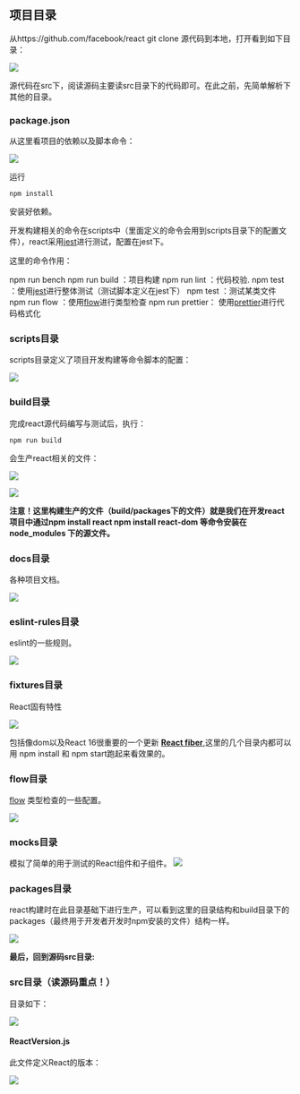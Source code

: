 ## 项目目录

从https://github.com/facebook/react git clone 源代码到本地，打开看到如下目录：

![](/assets/WX20170809-161417@2x.png)

源代码在src下，阅读源码主要读src目录下的代码即可。在此之前，先简单解析下其他的目录。

### package.json

从这里看项目的依赖以及脚本命令：

![](/assets/WX20170809-163400@2x.png)

运行

```
npm install

```

安装好依赖。

开发构建相关的命令在scripts中（里面定义的命令会用到scripts目录下的配置文件），react采用[jest](https://facebook.github.io/jest/)进行测试，配置在jest下。

这里的命令作用：

npm run bench
npm run build ：项目构建
npm run lint ：代码校验.
npm test ：使用[jest](https://facebook.github.io/jest/)进行整体测试（测试脚本定义在jest下）
npm test <pattern> ：测试某类文件
npm run flow ：使用[flow](https://flow.org/)进行类型检查
npm run prettier： 使用[prettier](https://github.com/prettier/prettier)进行代码格式化

### scripts目录

scripts目录定义了项目开发构建等命令脚本的配置：

![](/assets/WX20170809-173651@2x.png)

### build目录

完成react源代码编写与测试后，执行：


```
npm run build
```

会生产react相关的文件：

![](/assets/WX20170810-110250@2x.png)

![](/assets/WX20170810-110726@2x.png)


**注意！这里构建生产的文件（build/packages下的文件）就是我们在开发react项目中通过npm install react npm install react-dom 等命令安装在node_modules 下的源文件。**


### docs目录

各种项目文档。

![](/assets/WX20170809-174144@2x.png)

### eslint-rules目录

eslint的一些规则。

![](/assets/WX20170809-174308@2x.png)


### fixtures目录

React固有特性

![](/assets/WX20170809-175123@2x.png)

包括像dom以及React 16很重要的一个更新 **[React fiber](https://github.com/acdlite/react-fiber-architecture)**,这里的几个目录内都可以用 npm install 和 npm start跑起来看效果的。

### flow目录
[flow](https://flow.org/) 类型检查的一些配置。

![](/assets/WX20170810-110666@2x.png)

### mocks目录
模拟了简单的用于测试的React组件和子组件。
![](/assets/WX20170810-113032@2x.png)

### packages目录
react构建时在此目录基础下进行生产，可以看到这里的目录结构和build目录下的packages（最终用于开发者开发时npm安装的文件）结构一样。

![](/assets/WX20170810-113357@2x.png)


**最后，回到源码src目录:**

### src目录（读源码重点！）

目录如下：

![](/assets/WX20170809-161727@2x.png)

#### ReactVersion.js

此文件定义React的版本：

![](/assets/WX20170809-162034@2x.png)




















